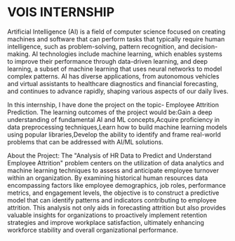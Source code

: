# VOIS INTERNSHIP 
Artificial Intelligence (AI) is a field of computer science focused on creating machines and software that can perform tasks that typically require human intelligence, such as problem-solving, pattern recognition, and decision-making. AI technologies include machine learning, which enables systems to improve their performance through data-driven learning, and deep learning, a subset of machine learning that uses neural networks to model complex patterns. AI has diverse applications, from autonomous vehicles and virtual assistants to healthcare diagnostics and financial forecasting, and continues to advance rapidly, shaping various aspects of our daily lives.

In this internship, I have done the project on the topic- Employee Attrition Prediction. The learning outcomes of the project would be:Gain a deep understanding of fundamental AI and ML concepts,Acquire proficiency in data preprocessing techniques,Learn how to build machine learning models using popular libraries,Develop the ability to identify and frame real-world problems that can be addressed with AI/ML solutions. 

About the Project:
The "Analysis of HR Data to Predict and Understand Employee Attrition" problem centers on the utilization of data analytics and machine learning techniques to assess and anticipate employee turnover within an organization. By examining historical human resources data encompassing factors like employee demographics, job roles, performance metrics, and engagement levels, the objective is to construct a predictive model that can identify patterns and indicators contributing to employee attrition. This analysis not only aids in forecasting attrition but also provides valuable insights for organizations to proactively implement retention strategies and improve workplace satisfaction, ultimately enhancing workforce stability and overall organizational performance.

